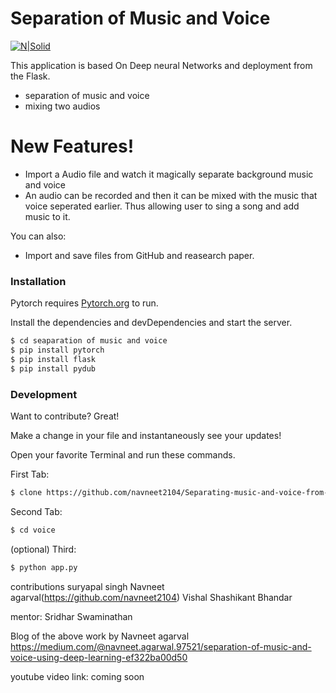 # Separation of Music and Voice

[![N|Solid](https://www.leadingindia.ai/images/newimages/Leading-india-logo.png)](https://www.leadingindia.ai/)

This application is based On Deep neural Networks and deployment from the Flask. 

  - separation of music and voice
  - mixing two audios

# New Features!

  - Import a Audio file and watch it magically separate background music and voice
  - An audio can be recorded and then it can be mixed with the music that voice seperated earlier. Thus allowing user to sing a song and add music to it.


You can also:
  - Import and save files from GitHub and reasearch paper.



### Installation

Pytorch requires [Pytorch.org](https://pytorch.org/)  to run.

Install the dependencies and devDependencies and start the server.

```sh
$ cd seaparation of music and voice
$ pip install pytorch
$ pip install flask
$ pip install pydub
```





### Development

Want to contribute? Great!

Make a change in your file and instantaneously see your updates!

Open your favorite Terminal and run these commands.

First Tab:
```sh
$ clone https://github.com/navneet2104/Separating-music-and-voice-from-vocal-rap-songs-for-generating-engaging-visualizer.git
```

Second Tab:
```sh
$ cd voice
```

(optional) Third:
```sh
$ python app.py

```
contributions
suryapal singh 
Navneet agarval(https://github.com/navneet2104)
Vishal Shashikant Bhandar

mentor:
Sridhar Swaminathan


Blog of the above work by Navneet agarval
https://medium.com/@navneet.agarwal.97521/separation-of-music-and-voice-using-deep-learning-ef322ba00d50

youtube video link:
coming soon


